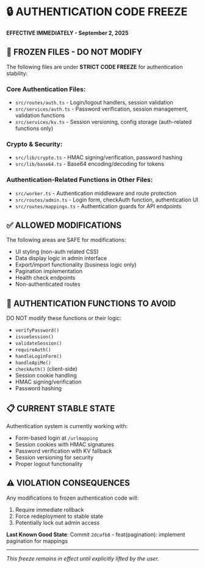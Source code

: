 # 🔒 AUTHENTICATION CODE FREEZE

**EFFECTIVE IMMEDIATELY - September 2, 2025**

## 🚫 FROZEN FILES - DO NOT MODIFY

The following files are under **STRICT CODE FREEZE** for authentication stability:

### Core Authentication Files:
- `src/routes/auth.ts` - Login/logout handlers, session validation
- `src/services/auth.ts` - Password verification, session management, validation functions
- `src/services/kv.ts` - Session versioning, config storage (auth-related functions only)

### Crypto & Security:
- `src/lib/crypto.ts` - HMAC signing/verification, password hashing
- `src/lib/base64.ts` - Base64 encoding/decoding for tokens

### Authentication-Related Functions in Other Files:
- `src/worker.ts` - Authentication middleware and route protection
- `src/routes/admin.ts` - Login form, checkAuth function, authentication UI
- `src/routes/mappings.ts` - Authentication guards for API endpoints

## ✅ ALLOWED MODIFICATIONS

The following areas are SAFE for modifications:
- UI styling (non-auth related CSS)
- Data display logic in admin interface
- Export/import functionality (business logic only)
- Pagination implementation
- Health check endpoints
- Non-authenticated routes

## 🔐 AUTHENTICATION FUNCTIONS TO AVOID

DO NOT modify these functions or their logic:
- `verifyPassword()`
- `issueSession()`
- `validateSession()`
- `requireAuth()`
- `handleLoginForm()`
- `handleApiMe()`
- `checkAuth()` (client-side)
- Session cookie handling
- HMAC signing/verification
- Password hashing

## 📋 CURRENT STABLE STATE

Authentication system is currently working with:
- Form-based login at `/urlmapping`
- Session cookies with HMAC signatures
- Password verification with KV fallback
- Session versioning for security
- Proper logout functionality

## ⚠️ VIOLATION CONSEQUENCES

Any modifications to frozen authentication code will:
1. Require immediate rollback
2. Force redeployment to stable state
3. Potentially lock out admin access

**Last Known Good State**: Commit `2dcafb8` - feat(pagination): implement pagination for mappings

---
*This freeze remains in effect until explicitly lifted by the user.*
